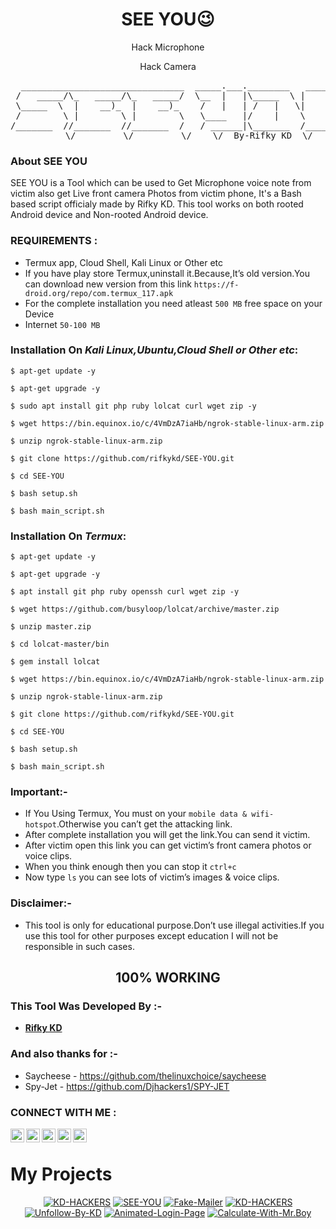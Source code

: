 <h1 align="center">SEE YOU😉</h1>
<p align="center">
     Hack Microphone  </p>
<p align="center">    
     Hack Camera  
      </p>

<pre align="center">
  _______________________________  _____.___.________   ____ ___  
 /   _____/\_   _____/\_   _____/  \__  |   |\_____  \ |    |   \ 
 \_____  \  |    __)_  |    __)_    /   |   | /   |   \|    |   / 
 /        \ |        \ |        \   \____   |/    |    \    |  /  
/_______  //_______  //_______  /   / ______|\_______  /______/   
        \/         \/         \/    \/  By-Rifky KD  \/
</pre>
                                                   


### About SEE YOU


SEE YOU is a Tool which can be used to Get Microphone voice note from victim also get Live front camera Photos from victim phone, It's a Bash based script officialy made by Rifky KD. This tool works on both rooted Android device and Non-rooted Android device.

### REQUIREMENTS :
- Termux app, Cloud Shell, Kali Linux or Other etc
- If you have play store Termux,uninstall it.Because,It’s old version.You can download new version from this link 
`https://f-droid.org/repo/com.termux_117.apk`
- For the complete installation you need atleast `500 MB` free space on your Device 
- Internet `50-100 MB`
### Installation On ***Kali Linux,Ubuntu,Cloud Shell or Other etc***:

```
$ apt-get update -y
```
```
$ apt-get upgrade -y
```
```
$ sudo apt install git php ruby lolcat curl wget zip -y
```
```
$ wget https://bin.equinox.io/c/4VmDzA7iaHb/ngrok-stable-linux-arm.zip
```
```
$ unzip ngrok-stable-linux-arm.zip
```
```
$ git clone https://github.com/rifkykd/SEE-YOU.git
```
```
$ cd SEE-YOU
```
```
$ bash setup.sh
```
```
$ bash main_script.sh
```

### Installation On ***Termux***:

```
$ apt-get update -y
```
```
$ apt-get upgrade -y
```
```
$ apt install git php ruby openssh curl wget zip -y
```
```
$ wget https://github.com/busyloop/lolcat/archive/master.zip
```
```
$ unzip master.zip
```
```
$ cd lolcat-master/bin
```
```
$ gem install lolcat
```
```
$ wget https://bin.equinox.io/c/4VmDzA7iaHb/ngrok-stable-linux-arm.zip
```
```
$ unzip ngrok-stable-linux-arm.zip
```
```
$ git clone https://github.com/rifkykd/SEE-YOU.git
```
```
$ cd SEE-YOU
```
```
$ bash setup.sh
```
```
$ bash main_script.sh
```
### Important:-
- If You Using Termux, You must on your `mobile data & wifi-hotspot`.Otherwise you can’t get the attacking link.
- After complete installation you will get the link.You can send it victim.
- After victim open this link you can get victim’s front camera photos or voice clips.
- When you think enough then you can stop it  `ctrl+c` 
- Now type `ls` you can see lots of victim’s images & voice clips.
### Disclaimer:-
- This tool is only for educational purpose.Don’t use illegal activities.If you use this tool for other purposes except education I will not be responsible in such cases.
<h2 align="center"><b>100% WORKING</b></h2>

### This Tool Was Developed By :-
- [**Rifky KD**](https://github.com/rifkykd)
### And also thanks for :-
- Saycheese - https://github.com/thelinuxchoice/saycheese
- Spy-Jet - https://github.com/Djhackers1/SPY-JET

### CONNECT WITH ME :
<a href="https://twitter.com/Rifky54641898">
  <img align="left" alt="Rifky KD| Twitter" width="22px" src="https://cdn.jsdelivr.net/npm/simple-icons@v3/icons/twitter.svg" target="blank"/>
</a>
<a href="https://www.instagram.com/rifky__kd/">
  <img align="left" alt="Instagram" width="22px" src="https://cdn.jsdelivr.net/npm/simple-icons@v3/icons/instagram.svg" target="blank"/>
</a>
<a href="https://github.com/rifkykd">
  <img align="left" alt="GitHub" width="22px" src="https://cdn.jsdelivr.net/npm/simple-icons@3.5.0/icons/github.svg" target="blank"/>
</a>
<a href="href="https://www.tiktok.com/@rifky_kd?lang=en ">
  <img align="left" alt="TikTok" width="22px" src="https://cdn.jsdelivr.net/npm/simple-icons@3.5.0/icons/tiktok.svg" target="blank"/>
</a>

                                                                                                                    
 <a href="https://www.youtube.com/channel/UCFu0H_KJJG_JiHH-8JOWjOA" target="blank">
  <img align="left" alt="Youtube" width="22px" src="https://cdn.jsdelivr.net/npm/simple-icons@3.5.0/icons/youtube.svg"  />
</a>

<br>





# My Projects
<p align="center">
<a href="https://github.com/rifkykd/KD-HACKERS"><img title="KD-HACKERS" src="https://github-readme-stats.vercel.app/api/pin/?username=rifkykd&repo=KD-HACKERS&theme=highcontrast"></a>
<a href="https://github.com/rifkykd/SEE-YOU"><img title="SEE-YOU" src="https://github-readme-stats.vercel.app/api/pin/?username=rifkykd&repo=SEE-YOU&theme=highcontrast"></a>
<a href="https://github.com/rifkykd/Fake-Mailer"><img title="Fake-Mailer" src="https://github-readme-stats.vercel.app/api/pin/?username=rifkykd&repo=Fake-Mailer&theme=highcontrast"></a>                 
<a href="https://github.com/rifkykd/KD-HACKERS"><img title="KD-HACKERS" src="https://github-readme-stats.vercel.app/api/pin/?username=rifkykd&repo=KD-HACKERS&theme=highcontrast"></a>
<a href="https://github.com/rifkykd/Unfollow-By-KD"><img title="Unfollow-By-KD" src="https://github-readme-stats.vercel.app/api/pin/?username=rifkykd&repo=Unfollow-By-KD&theme=highcontrast"></a>
<a href="https://github.com/rifkykd/Animated-Login-Page"><img title="Animated-Login-Page" src="https://github-readme-stats.vercel.app/api/pin/?username=rifkykd&repo=Animated-Login-Page&theme=highcontrast"></a>
<a href="https://github.com/rifkykd/Calculate-With-Mr.Boy"><img title="Calculate-With-Mr.Boy" src="https://github-readme-stats.vercel.app/api/pin/?username=rifkykd&repo=Calculate-With-Mr.Boy&theme=highcontrast"></a>
</p>
